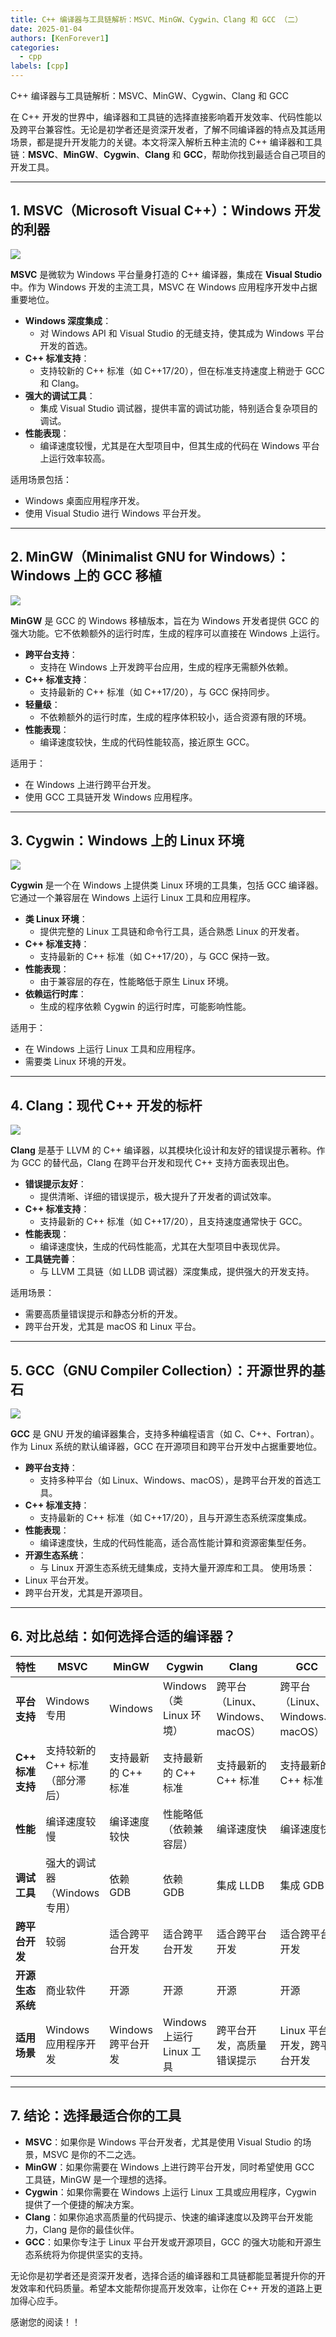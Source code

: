 ```yaml
---
title: C++ 编译器与工具链解析：MSVC、MinGW、Cygwin、Clang 和 GCC （二）
date: 2025-01-04
authors: [KenForever1]
categories: 
  - cpp
labels: [cpp]
---
```



C++ 编译器与工具链解析：MSVC、MinGW、Cygwin、Clang 和 GCC

在 C++ 开发的世界中，编译器和工具链的选择直接影响着开发效率、代码性能以及跨平台兼容性。无论是初学者还是资深开发者，了解不同编译器的特点及其适用场景，都是提升开发能力的关键。本文将深入解析五种主流的 C++ 编译器和工具链：**MSVC**、**MinGW**、**Cygwin**、**Clang** 和 **GCC**，帮助你找到最适合自己项目的开发工具。

<!-- more -->

---

## 1. MSVC（Microsoft Visual C++）：Windows 开发的利器

![](https://raw.githubusercontent.com/KenForever1/CDN/main/msvc.png)

**MSVC** 是微软为 Windows 平台量身打造的 C++ 编译器，集成在 **Visual Studio** 中。作为 Windows 开发的主流工具，MSVC 在 Windows 应用程序开发中占据重要地位。

- **Windows 深度集成**：
  - 对 Windows API 和 Visual Studio 的无缝支持，使其成为 Windows 平台开发的首选。
- **C++ 标准支持**：
  - 支持较新的 C++ 标准（如 C++17/20），但在标准支持速度上稍逊于 GCC 和 Clang。
- **强大的调试工具**：
  - 集成 Visual Studio 调试器，提供丰富的调试功能，特别适合复杂项目的调试。
- **性能表现**：
  - 编译速度较慢，尤其是在大型项目中，但其生成的代码在 Windows 平台上运行效率较高。

适用场景包括：
- Windows 桌面应用程序开发。
- 使用 Visual Studio 进行 Windows 平台开发。

---

## 2. MinGW（Minimalist GNU for Windows）：Windows 上的 GCC 移植

![](https://raw.githubusercontent.com/KenForever1/CDN/main/mingw.png)

**MinGW** 是 GCC 的 Windows 移植版本，旨在为 Windows 开发者提供 GCC 的强大功能。它不依赖额外的运行时库，生成的程序可以直接在 Windows 上运行。

- **跨平台支持**：
  - 支持在 Windows 上开发跨平台应用，生成的程序无需额外依赖。
- **C++ 标准支持**：
  - 支持最新的 C++ 标准（如 C++17/20），与 GCC 保持同步。
- **轻量级**：
  - 不依赖额外的运行时库，生成的程序体积较小，适合资源有限的环境。
- **性能表现**：
  - 编译速度较快，生成的代码性能较高，接近原生 GCC。

适用于：
- 在 Windows 上进行跨平台开发。
- 使用 GCC 工具链开发 Windows 应用程序。

---

## 3. Cygwin：Windows 上的 Linux 环境

![](https://raw.githubusercontent.com/KenForever1/CDN/main/cygwin.png)

**Cygwin** 是一个在 Windows 上提供类 Linux 环境的工具集，包括 GCC 编译器。它通过一个兼容层在 Windows 上运行 Linux 工具和应用程序。

- **类 Linux 环境**：
  - 提供完整的 Linux 工具链和命令行工具，适合熟悉 Linux 的开发者。
- **C++ 标准支持**：
  - 支持最新的 C++ 标准（如 C++17/20），与 GCC 保持一致。
- **性能表现**：
  - 由于兼容层的存在，性能略低于原生 Linux 环境。
- **依赖运行时库**：
  - 生成的程序依赖 Cygwin 的运行时库，可能影响性能。

适用于：
- 在 Windows 上运行 Linux 工具和应用程序。
- 需要类 Linux 环境的开发。

---

## 4. Clang：现代 C++ 开发的标杆

![](https://raw.githubusercontent.com/KenForever1/CDN/main/clang.png)

**Clang** 是基于 LLVM 的 C++ 编译器，以其模块化设计和友好的错误提示著称。作为 GCC 的替代品，Clang 在跨平台开发和现代 C++ 支持方面表现出色。

- **错误提示友好**：
  - 提供清晰、详细的错误提示，极大提升了开发者的调试效率。
- **C++ 标准支持**：
  - 支持最新的 C++ 标准（如 C++17/20），且支持速度通常快于 GCC。
- **性能表现**：
  - 编译速度快，生成的代码性能高，尤其在大型项目中表现优异。
- **工具链完善**：
  - 与 LLVM 工具链（如 LLDB 调试器）深度集成，提供强大的开发支持。

适用场景：
- 需要高质量错误提示和静态分析的开发。
- 跨平台开发，尤其是 macOS 和 Linux 平台。

---

## 5. GCC（GNU Compiler Collection）：开源世界的基石

![](https://raw.githubusercontent.com/KenForever1/CDN/main/gcc.png)

**GCC** 是 GNU 开发的编译器集合，支持多种编程语言（如 C、C++、Fortran）。作为 Linux 系统的默认编译器，GCC 在开源项目和跨平台开发中占据重要地位。

- **跨平台支持**：
  - 支持多种平台（如 Linux、Windows、macOS），是跨平台开发的首选工具。
- **C++ 标准支持**：
  - 支持最新的 C++ 标准（如 C++17/20），且与开源生态系统深度集成。
- **性能表现**：
  - 编译速度快，生成的代码性能高，适合高性能计算和资源密集型任务。
- **开源生态系统**：
  - 与 Linux 开源生态系统无缝集成，支持大量开源库和工具。
使用场景：
- Linux 平台开发。
- 跨平台开发，尤其是开源项目。

---

## 6. 对比总结：如何选择合适的编译器？

| 特性                | MSVC                              | MinGW                             | Cygwin                            | Clang                             | GCC                               |
|---------------------|-----------------------------------|-----------------------------------|-----------------------------------|-----------------------------------|-----------------------------------|
| **平台支持**        | Windows 专用                      | Windows                           | Windows（类 Linux 环境）          | 跨平台（Linux、Windows、macOS）   | 跨平台（Linux、Windows、macOS）   |
| **C++ 标准支持**    | 支持较新的 C++ 标准（部分滞后）   | 支持最新的 C++ 标准               | 支持最新的 C++ 标准               | 支持最新的 C++ 标准               | 支持最新的 C++ 标准               |
| **性能**            | 编译速度较慢                      | 编译速度较快                      | 性能略低（依赖兼容层）            | 编译速度快                        | 编译速度快                        |
| **调试工具**        | 强大的调试器（Windows 专用）      | 依赖 GDB                          | 依赖 GDB                          | 集成 LLDB                         | 集成 GDB                          |
| **跨平台开发**      | 较弱                              | 适合跨平台开发                    | 适合跨平台开发                    | 适合跨平台开发                    | 适合跨平台开发                    |
| **开源生态系统**    | 商业软件                          | 开源                              | 开源                              | 开源                              | 开源                              |
| **适用场景**        | Windows 应用程序开发              | Windows 跨平台开发                | Windows 上运行 Linux 工具         | 跨平台开发，高质量错误提示        | Linux 平台开发，跨平台开发        |

---

## 7. 结论：选择最适合你的工具

- **MSVC**：如果你是 Windows 平台开发者，尤其是使用 Visual Studio 的场景，MSVC 是你的不二之选。
- **MinGW**：如果你需要在 Windows 上进行跨平台开发，同时希望使用 GCC 工具链，MinGW 是一个理想的选择。
- **Cygwin**：如果你需要在 Windows 上运行 Linux 工具或应用程序，Cygwin 提供了一个便捷的解决方案。
- **Clang**：如果你追求高质量的代码提示、快速的编译速度以及跨平台开发能力，Clang 是你的最佳伙伴。
- **GCC**：如果你专注于 Linux 平台开发或开源项目，GCC 的强大功能和开源生态系统将为你提供坚实的支持。

无论你是初学者还是资深开发者，选择合适的编译器和工具链都能显著提升你的开发效率和代码质量。希望本文能帮你提高开发效率，让你在 C++ 开发的道路上更加得心应手。

感谢您的阅读！！